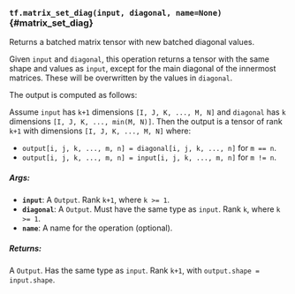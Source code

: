 ### `tf.matrix_set_diag(input, diagonal, name=None)` {#matrix_set_diag}

Returns a batched matrix tensor with new batched diagonal values.

Given `input` and `diagonal`, this operation returns a tensor with the
same shape and values as `input`, except for the main diagonal of the
innermost matrices.  These will be overwritten by the values in `diagonal`.

The output is computed as follows:

Assume `input` has `k+1` dimensions `[I, J, K, ..., M, N]` and `diagonal` has
`k` dimensions `[I, J, K, ..., min(M, N)]`.  Then the output is a
tensor of rank `k+1` with dimensions `[I, J, K, ..., M, N]` where:

  * `output[i, j, k, ..., m, n] = diagonal[i, j, k, ..., n]` for `m == n`.
  * `output[i, j, k, ..., m, n] = input[i, j, k, ..., m, n]` for `m != n`.

##### Args:


*  <b>`input`</b>: A `Output`. Rank `k+1`, where `k >= 1`.
*  <b>`diagonal`</b>: A `Output`. Must have the same type as `input`.
    Rank `k`, where `k >= 1`.
*  <b>`name`</b>: A name for the operation (optional).

##### Returns:

  A `Output`. Has the same type as `input`.
  Rank `k+1`, with `output.shape = input.shape`.

